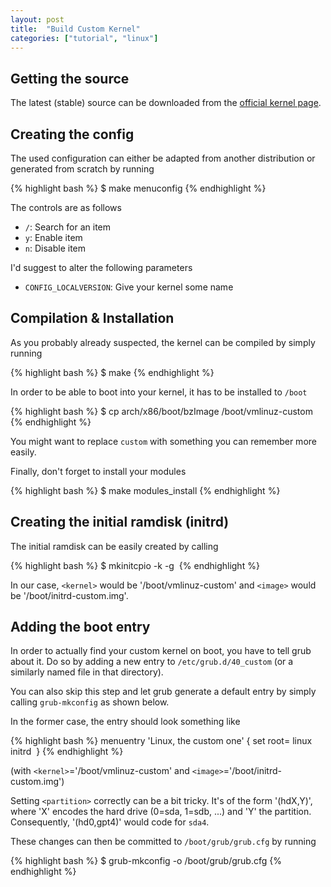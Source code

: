 ```yaml
---
layout: post
title:  "Build Custom Kernel"
categories: ["tutorial", "linux"]
---
```


Getting the source
------------------
The latest (stable) source can be downloaded from the [official kernel page](https://www.kernel.org/).


Creating the config
-------------------
The used configuration can either be adapted from another distribution or generated from scratch by running

{% highlight bash %}
$ make menuconfig
{% endhighlight %}

The controls are as follows

* `/`: Search for an item
* `y`: Enable item
* `n`: Disable item

I'd suggest to alter the following parameters

* `CONFIG_LOCALVERSION`: Give your kernel some name

Compilation & Installation
--------------------------
As you probably already suspected, the kernel can be compiled by simply running

{% highlight bash %}
$ make
{% endhighlight %}

In order to be able to boot into your kernel, it has to be installed to `/boot`

{% highlight bash %}
$ cp arch/x86/boot/bzImage /boot/vmlinuz-custom
{% endhighlight %}

You might want to replace `custom` with something you can remember more easily.

Finally, don't forget to install your modules

{% highlight bash %}
$ make modules_install
{% endhighlight %}


Creating the initial ramdisk (initrd)
-------------------------------------
The initial ramdisk can be easily created by calling

{% highlight bash %}
$ mkinitcpio -k <kernel> -g <image>
{% endhighlight %}

In our case, `<kernel>` would be '/boot/vmlinuz-custom' and `<image>` would be '/boot/initrd-custom.img'.

Adding the boot entry
---------------------
In order to actually find your custom kernel on boot, you have to tell grub about it.
Do so by adding a new entry to `/etc/grub.d/40_custom` (or a similarly named file in that directory).

You can also skip this step and let grub generate a default entry by simply calling `grub-mkconfig` as shown below.

In the former case, the entry should look something like

{% highlight bash %}
menuentry 'Linux, the custom one' {
    set root=<partition>
    linux <kernel>
    initrd <image>
}
{% endhighlight %}

(with `<kernel>`='/boot/vmlinuz-custom' and `<image>`='/boot/initrd-custom.img')

Setting `<partition>` correctly can be a bit tricky. It's of the form '(hdX,Y)', where 'X' encodes the hard drive (0=sda, 1=sdb, ...) and 'Y' the partition.
Consequently, '(hd0,gpt4)' would code for `sda4`.

These changes can then be committed to `/boot/grub/grub.cfg` by running

{% highlight bash %}
$ grub-mkconfig -o /boot/grub/grub.cfg
{% endhighlight %}
